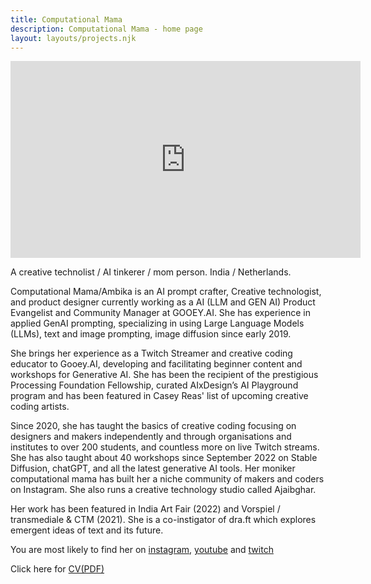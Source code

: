 ```yaml
---
title: Computational Mama
description: Computational Mama - home page
layout: layouts/projects.njk
---
```




<!-- https://www.youtube.com/watch?v=HtsF7T06WGo -->

<iframe width="560" height="315" src="https://www.youtube.com/embed/HtsF7T06WGo" title="YouTube video player" frameborder="0" allow="accelerometer; autoplay; clipboard-write; encrypted-media; gyroscope; picture-in-picture" allowfullscreen></iframe>

A creative technolist / AI tinkerer / mom person. India / Netherlands.

Computational Mama/Ambika is an AI prompt crafter, Creative technologist, and product designer currently working as a AI (LLM and GEN AI) Product Evangelist and Community Manager at GOOEY.AI. She has experience in applied GenAI prompting, specializing in using Large Language Models (LLMs), text and image prompting, image diffusion since early 2019.

She brings her experience as a Twitch Streamer and creative coding educator to Gooey.AI, developing and facilitating beginner content and workshops for Generative AI. She has been the recipient of the prestigious Processing Foundation Fellowship, curated AIxDesign’s AI Playground program and has been featured in Casey Reas' list of upcoming creative coding artists.

Since 2020, she has taught the basics of creative coding focusing on designers and makers independently and through organisations and institutes to over 200 students, and countless more on live Twitch streams. She has also taught about 40 workshops since September 2022 on Stable Diffusion, chatGPT, and all the latest generative AI tools. Her moniker computational mama has built her a niche community of makers and coders on Instagram. She also runs a creative technology studio called Ajaibghar.

Her work has been featured in India Art Fair (2022) and Vorspiel / transmediale & CTM (2021).
She is a co-instigator of dra.ft which explores emergent ideas of text and its future.

You are most likely to find her on [instagram](https://instagram.com/computational_mama), [youtube](https://www.youtube.com/c/ComputationalMama) and [twitch](https://www.twitch.tv/computational_mama)


Click here for [CV(PDF)](/img/CMAMA_CV_May_2023.pdf)